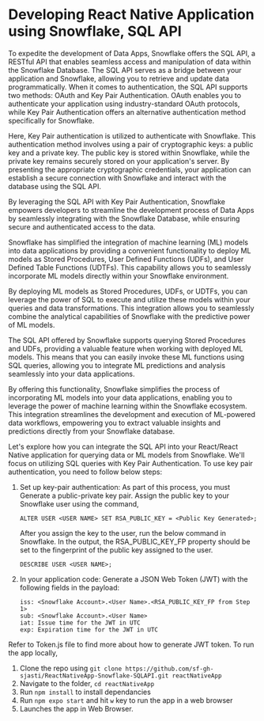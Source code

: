 # Developing React Native Application using Snowflake, SQL API
To expedite the development of Data Apps, Snowflake offers the SQL API, a RESTful API that enables seamless access and manipulation of data within the Snowflake Database. The SQL API serves as a bridge between your application and Snowflake, allowing you to retrieve and update data programmatically. When it comes to authentication, the SQL API supports two methods: OAuth and Key Pair Authentication. OAuth enables you to authenticate your application using industry-standard OAuth protocols, while Key Pair Authentication offers an alternative authentication method specifically for Snowflake.

Here, Key Pair authentication is utilized to authenticate with Snowflake. This authentication method involves using a pair of cryptographic keys: a public key and a private key. The public key is stored within Snowflake, while the private key remains securely stored on your application's server. By presenting the appropriate cryptographic credentials, your application can establish a secure connection with Snowflake and interact with the database using the SQL API.

By leveraging the SQL API with Key Pair Authentication, Snowflake empowers developers to streamline the development process of Data Apps by seamlessly integrating with the Snowflake Database, while ensuring secure and authenticated access to the data.

Snowflake has simplified the integration of machine learning (ML) models into data applications by providing a convenient functionality to deploy ML models as Stored Procedures, User Defined Functions (UDFs), and User Defined Table Functions (UDTFs). This capability allows you to seamlessly incorporate ML models directly within your Snowflake environment.

By deploying ML models as Stored Procedures, UDFs, or UDTFs, you can leverage the power of SQL to execute and utilize these models within your queries and data transformations. This integration allows you to seamlessly combine the analytical capabilities of Snowflake with the predictive power of ML models.

The SQL API offered by Snowflake supports querying Stored Procedures and UDFs, providing a valuable feature when working with deployed ML models. This means that you can easily invoke these ML functions using SQL queries, allowing you to integrate ML predictions and analysis seamlessly into your data applications.

By offering this functionality, Snowflake simplifies the process of incorporating ML models into your data applications, enabling you to leverage the power of machine learning within the Snowflake ecosystem. This integration streamlines the development and execution of ML-powered data workflows, empowering you to extract valuable insights and predictions directly from your Snowflake database.

Let's explore how you can integrate the SQL API into your React/React Native application for querying data or ML models from Snowflake. We'll focus on utilizing SQL queries with Key Pair Authentication.
To use key pair authentication, you need to follow below steps:
1. Set up key-pair authentication: As part of this process, you must Generate a public-private key pair. Assign the public key to your Snowflake user using the command,
    ```
    ALTER USER <USER NAME> SET RSA_PUBLIC_KEY = <Public Key Generated>;
    ```
    After you assign the key to the user, run the below command in Snowflake. In the output, the RSA_PUBLIC_KEY_FP property should be set to the fingerprint of the public key assigned to the user.
    
    ```
    DESCRIBE USER <USER NAME>;
    ```
2. In your application code: Generate a JSON Web Token (JWT) with the following fields in the payload:
    ```
    iss: <Snowflake Account>.<User Name>.<RSA_PUBLIC_KEY_FP from Step 1>
    sub: <Snowflake Account>.<User Name>
    iat: Issue time for the JWT in UTC
    exp: Expiration time for the JWT in UTC
    ```
Refer to Token.js file to find more about how to generate JWT token.
To run the app locally, 
1. Clone the repo using ``` git clone https://github.com/sf-gh-sjasti/ReactNativeApp-Snowflake-SQLAPI.git reactNativeApp ```
2. Navigate to the folder, ``` cd reactNativeApp ```
3. Run ``` npm install ``` to install dependancies
4. Run ``` npm expo start ``` and hit ``` w ``` key to run the app in a web browser
5. Launches the app in Web Browser.
